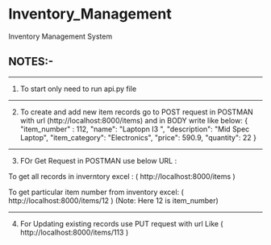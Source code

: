 # Inventory_Management
Inventory Management System

## NOTES:-
-------------------------------------------------------------------------------------------------
1. To start only need to run api.py file 

-------------------------------------------------------------------------------------------------

2. To create and add new item records go to POST request in POSTMAN with url (http://localhost:8000/items)
and in BODY write like below:
{
    "item_number" : 112,
    "name": "Laptopn I3 ",
    "description": "Mid Spec Laptop",
    "item_category": "Electronics",
    "price": 590.9,
    "quantity": 22
}

-------------------------------------------------------------------------------------------------

3. FOr Get Request in POSTMAN use below URL :

To get all records in inverntory excel : ( http://localhost:8000/items  )

To get particular item number from inventory excel: ( http://localhost:8000/items/12 )
(Note: Here 12 is item_number)

-------------------------------------------------------------------------------------------------

4. For Updating existing records use PUT request with url Like ( http://localhost:8000/items/113 )
